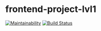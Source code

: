 # frontend-project-lvl1
[![Maintainability](https://api.codeclimate.com/v1/badges/059c279ad6da1978e481/maintainability)](https://codeclimate.com/github/menzhikov/frontend-project-lvl1/maintainability)
[![Build Status](https://travis-ci.org/menzhikov/frontend-project-lvl1.svg?branch=master)](https://travis-ci.org/menzhikov/frontend-project-lvl1)